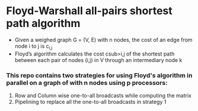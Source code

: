 # Floyd-Warshall all-pairs shortest path algorithm

- Given a weighed graph G = (V, E) with n nodes, the cost of an edge from node i to j is c<sub>i,j</sub>
- Floyd’s algorithm calculates the cost csub>i,j</sub> of the shortest path between each pair of nodes (i,j) in V through an intermediary node k

### This repo contains two strategies for using Floyd's algorithm in parallel on a graph of with n nodes using p processors:

1.  Row and Column wise one-to-all broadcasts while computing the matrix
2.  Pipelining to replace all the one-to-all broadcasts in strategy 1
